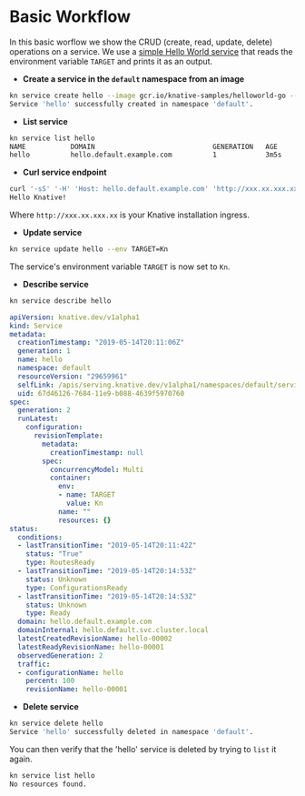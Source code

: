 # Basic Workflow

In this basic worflow we show the CRUD (create, read, update, delete) operations on a service. We use a [simple Hello World service](https://github.com/knative/docs/tree/master/docs/serving/samples/hello-world/helloworld-go) that reads the environment variable `TARGET` and prints it as an output.

* **Create a service in the `default` namespace from an image**

```bash
kn service create hello --image gcr.io/knative-samples/helloworld-go --env TARGET=Knative
Service 'hello' successfully created in namespace 'default'.
```

* **List service**

```bash
kn service list hello
NAME           DOMAIN                             GENERATION   AGE     CONDITIONS   READY   REASON
hello          hello.default.example.com          1            3m5s    3 OK / 3     True
```

* **Curl service endpoint**

```bash
curl '-sS' '-H' 'Host: hello.default.example.com' 'http://xxx.xx.xxx.xx   '
Hello Knative!
```

Where `http://xxx.xx.xxx.xx` is your Knative installation ingress.

* **Update service**

```bash
kn service update hello --env TARGET=Kn
```
The service's environment variable `TARGET` is now set to `Kn`.

* **Describe service**

```bash
kn service describe hello
```
```yaml
apiVersion: knative.dev/v1alpha1
kind: Service
metadata:
  creationTimestamp: "2019-05-14T20:11:06Z"
  generation: 1
  name: hello
  namespace: default
  resourceVersion: "29659961"
  selfLink: /apis/serving.knative.dev/v1alpha1/namespaces/default/services/hello
  uid: 67d46126-7684-11e9-b088-4639f5970760
spec:
  generation: 2
  runLatest:
    configuration:
      revisionTemplate:
        metadata:
          creationTimestamp: null
        spec:
          concurrencyModel: Multi
          container:
            env:
            - name: TARGET
              value: Kn
            name: ""
            resources: {}
status:
  conditions:
  - lastTransitionTime: "2019-05-14T20:11:42Z"
    status: "True"
    type: RoutesReady
  - lastTransitionTime: "2019-05-14T20:14:53Z"
    status: Unknown
    type: ConfigurationsReady
  - lastTransitionTime: "2019-05-14T20:14:53Z"
    status: Unknown
    type: Ready
  domain: hello.default.example.com
  domainInternal: hello.default.svc.cluster.local
  latestCreatedRevisionName: hello-00002
  latestReadyRevisionName: hello-00001
  observedGeneration: 2
  traffic:
  - configurationName: hello
    percent: 100
    revisionName: hello-00001
```

* **Delete service**

```bash
kn service delete hello
Service 'hello' successfully deleted in namespace 'default'.
```

You can then verify that the 'hello' service is deleted by trying to `list` it again.

```bash
kn service list hello
No resources found.
```
